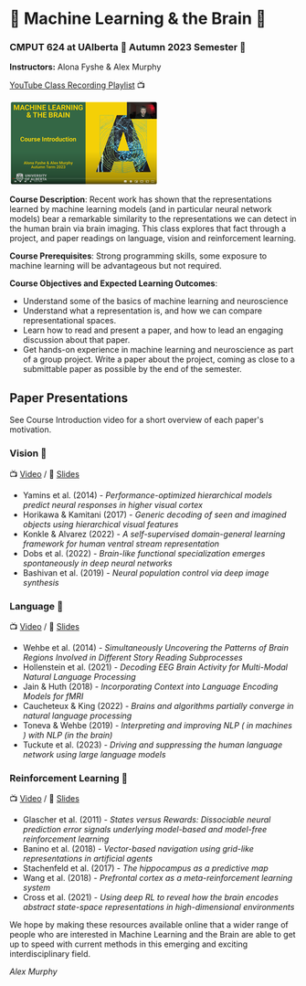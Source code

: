 # 🤖 Machine Learning & the Brain 🧠
### CMPUT 624 at UAlberta 🏫 Autumn 2023 Semester 🍁

**Instructors:** Alona Fyshe & Alex Murphy

[YouTube Class Recording Playlist](https://www.youtube.com/playlist?list=PLd84JoQefmk46BRMKi0ZUaRAgw9_hBIO9) 📺

[![Video](https://github.com/Alxmrphi/ml_and_brain_2023/blob/main/CourseIntroScreenshot.png)](https://www.youtube.com/watch?v=cUKrp5cKxN4&list=PLd84JoQefmk46BRMKi0ZUaRAgw9_hBIO9&index=1&t=9s)


**Course Description**: Recent work has shown that the representations learned by machine
learning models (and in particular neural network models) bear a remarkable similarity to the
representations we can detect in the human brain via brain imaging. This class explores that
fact through a project, and paper readings on language, vision and reinforcement learning.

**Course Prerequisites**: Strong programming skills, some exposure to machine learning will
be advantageous but not required.

**Course Objectives and Expected Learning Outcomes**:
* Understand some of the basics of machine learning and neuroscience
* Understand what a representation is, and how we can compare representational
spaces.
* Learn how to read and present a paper, and how to lead an engaging discussion
about that paper.
* Get hands-on experience in machine learning and neuroscience as part of a group
project.
   Write a paper about the project, coming as close to a submittable paper as possible
by the end of the semester.

## Paper Presentations
See Course Introduction video for a short overview of each paper's motivation.
### Vision 👀
📺 [Video](https://www.youtube.com/watch?v=fUfgV7JqTOE) / 📖 [Slides](https://github.com/Alxmrphi/ml_and_brain_2023/blob/main/Vision_Slides.pdf)
* Yamins et al. (2014) - _Performance-optimized hierarchical models predict neural responses in higher visual cortex_
* Horikawa & Kamitani (2017) - _Generic decoding of seen and imagined objects using hierarchical visual features_
* Konkle & Alvarez (2022) - _A self-supervised domain-general learning framework for human ventral stream representation_
* Dobs et al. (2022) - _Brain-like functional specialization emerges spontaneously in deep neural networks_
* Bashivan et al. (2019) -  _Neural population control via deep image synthesis_

### Language 💬
📺 [Video](https://www.youtube.com/watch?v=_cPQosyvy1g) / 📖 [Slides](https://github.com/Alxmrphi/ml_and_brain_2023/blob/main/Language_Slides.pdf)
* Wehbe et al. (2014) - _Simultaneously Uncovering the Patterns of Brain Regions Involved in Different Story Reading Subprocesses_
* Hollenstein et al. (2021) - _Decoding EEG Brain Activity for Multi-Modal Natural Language Processing_
* Jain & Huth (2018) - _Incorporating Context into Language Encoding Models for fMRI_
* Caucheteux & King (2022) - _Brains and algorithms partially converge in natural language processing_
* Toneva & Wehbe (2019) - _Interpreting and improving NLP ( in machines ) with NLP (in the brain)_
* Tuckute et al. (2023) - _Driving and suppressing the human language network using large language models_

### Reinforcement Learning 🤖
📺 [Video](https://www.youtube.com/watch?v=E1kmZvzvkfM) / 📖 [Slides](https://github.com/Alxmrphi/ml_and_brain_2023/blob/main/RL_Slides.pdf)
* Glascher et al. (2011) - _States versus Rewards: Dissociable neural prediction error signals underlying model-based and model-free reinforcement learning_
* Banino et al. (2018) - _Vector-based navigation using grid-like representations in artificial agents_
* Stachenfeld et al. (2017) - _The hippocampus as a predictive map_
* Wang et al. (2018) - _Prefrontal cortex as a meta-reinforcement learning system_
* Cross et al. (2021) - _Using deep RL to reveal how the brain encodes abstract state-space representations in high-dimensional environments_

We hope by making these resources available online that a wider range of people who are interested in Machine Learning and the Brain are able to get up to speed with current methods in this emerging and exciting interdisciplinary field.

_Alex Murphy_
